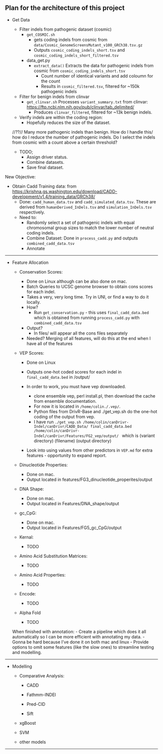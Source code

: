 

Plan for the architecture of this project
---------------------------------------------------------------------------------------

- Get Data 

    - Filter indels from pathogenic dataset (cosmic)
        - `get_COSMIC.sh`
            - gets coding indels from cosmic from `data/Cosmic_GenomeScreensMutant_v100_GRCh38.tsv.gz`
            - Outputs `cosmic_coding_indels_short.tsv` and `cosmic_coding_indels_short_filtered.tsv`
        - data_get.py 
            - `extract_data()` Extracts the data for pathogenic indels from cosmic from `cosmic_coding_indels_short.tsv`
                - Count number of identical variants and add coloumn for the count
                - Results in `cosmic_filtered.tsv`, filtered for ~150k pathogenic indels
    - Filter for benign indels from clinvar
        - `get_clinvar.sh` Processes `variant_summary.txt` from clinvar: https://ftp.ncbi.nlm.nih.gov/pub/clinvar/tab_delimited/
            - Produces `clinvar_filtered`, filtered for ~13k benign indels.
    - Verify indels are within the coding region:
        - Hopefully reduces the size of the dataset.
    
    //??// Many more pathogenic indels than benign. How do I handle this/ how do I reduce the number of pathogenic indels. Do I select the indels from cosmic with a count above a certain threshold? 

    - TODO;
        - Assign driver status.
        - Combine datasets.
        - Save final dataset.


New Objective:

- Obtain Cadd Training data: from https://krishna.gs.washington.edu/download/CADD-development/v1.4/training_data/GRCh38/ 
    - Done: `cadd_human_data.tsv` and `cadd_simulated_data.tsv`. These are derived from `humanDerived_InDels.tsv` and `simulation_InDels.tsv` respectively.
    - Need to:
        - Randomly select a set of pathogenic indels with equal chromosomal group sizes to match the lower number of neutral coding indels.
        - Combine Dataset: Done in `process_cadd.py` and outputs `combined_cadd_data.tsv`
        - Annotate

---------------------------------------------------------------------------------------
- Feature Allocation
    
    - Conservation Scores:
        - Done on Linux although can be also done on mac.
        - Batch Queries to UCSC genome browser to obtain cons scores for each indel.
        - Takes a very, very long time. Try in UNI, or find a way to do it locally.
        - How? 
            - Run `get_conservation.py` - this uses `final_cadd_data.bed` which is obtained from running `process_cadd.py` with `combined_cadd_data.tsv`
        - Output?
            - In files/ will appear all the cons files separately
        - Needed? Merging of all features, will do this at the end when I have all of the features
    
    - VEP Scores:
        - Done on Linux
        - Outputs one-hot coded scores for each indel in `final_cadd_data.bed` in /output/
        - In order to work, you must have vep downloaded.
            - clone ensemble vep, perl install.pl, then download the cache from ensemble documentation.
            - For now it is located in `/home/colin./.vep/`.
            - Python files from DrivR-Base and ./get_vep.sh do the one-hot coding of the output from vep.
            - I have run `./get_vep.sh /home/colin/canDrivr-Indel/canDrivr/CADD_Data/ final_cadd_data.bed /home/colin/canDrivr-Indel/canDrivr/Features/FG2_vep/output/ ` which is (variant directory) (filename) (output directory)
        
        - Look into using values from other predictors in `VEP.md` for extra features - opportunity to expand report.
    

    - Dinucleotide Properties:
        - Done on mac.
        - Output located in features/FG3_dinucleotide_properites/output

    - DNA Shape:
        - Done on mac.
        - Output located in Features/DNA_shape/output 

    - gc_CpG:
        - Done on mac.
        - Output located in Features/FG5_gc_CpG/output

    - Kernal:
        - TODO

    - Amino Acid Substitution Matrices:
        - TODO

    - Amino Acid Properties:
        - TODO

    - Encode:
        - TODO

    - Alpha Fold
        - TODO


    When finished with annotation:
        - Create a pipeline which does it all automatically so I can be more efficient with annotating my data.
        - Gonna be hard because I've done it on both mac and linux
        - Provide options to omit some features (like the slow ones) to streamline testing and modelling.

---------------------------------------------------------------------------------------

- Modelling 

    - Comparative Analysis:

        - CADD

        - Fathmm-INDEl

        - Pred-CID

        - Sift
    
    - xgBoost

    - SVM

    - other models


---------------------------------------------------------------------------------------


